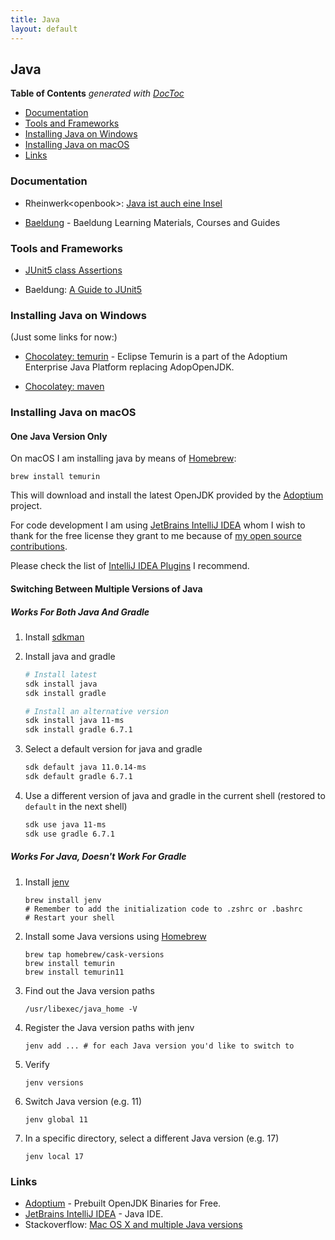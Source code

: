 ```yaml
---
title: Java
layout: default
---
```


## Java

<!-- START doctoc generated TOC please keep comment here to allow auto update -->
<!-- DON'T EDIT THIS SECTION, INSTEAD RE-RUN doctoc TO UPDATE -->
**Table of Contents**  *generated with [DocToc](https://github.com/thlorenz/doctoc)*

- [Documentation](#documentation)
- [Tools and Frameworks](#tools-and-frameworks)
- [Installing Java on Windows](#installing-java-on-windows)
- [Installing Java on macOS](#installing-java-on-macos)
- [Links](#links)

<!-- END doctoc generated TOC please keep comment here to allow auto update -->

### Documentation

- Rheinwerk&lt;openbook&gt;: [Java ist auch eine Insel](https://openbook.rheinwerk-verlag.de/javainsel/)

- [Baeldung](https://www.baeldung.com/start-here) - Baeldung Learning Materials, Courses and Guides

### Tools and Frameworks

- [JUnit5 class Assertions](https://junit.org/junit5/docs/5.0.1/api/org/junit/jupiter/api/Assertions.html)

- Baeldung: [A Guide to JUnit5](https://www.baeldung.com/junit-5)

### Installing Java on Windows

(Just some links for now:)

- [Chocolatey: temurin](https://community.chocolatey.org/packages/temurin) - Eclipse Temurin is a part of the Adoptium Enterprise Java Platform replacing AdopOpenJDK.

- [Chocolatey: maven](https://community.chocolatey.org/packages/maven)

### Installing Java on macOS

#### One Java Version Only

On macOS I am installing java by means of [Homebrew](https://brew.io):

```shell
brew install temurin
```

This will download and install the latest OpenJDK provided by the [Adoptium](https://adoptium.net/index.html?variant=openjdk16&jvmVariant=hotspot) project.

For code development I am using [JetBrains IntelliJ IDEA](https://www.jetbrains.com/?from=RemoteControlledProcess) whom I wish to thank for the free license they grant to me because of [my open source contributions](https://github.com/wonderbird).

Please check the list of [IntelliJ IDEA Plugins](../plugins/jetbrains-intellij-idea-plugins.html) I recommend.

#### Switching Between Multiple Versions of Java

##### Works For Both Java And Gradle

1. Install [sdkman](https://sdkman.io)

1. Install java and gradle

   ```sh
   # Install latest
   sdk install java
   sdk install gradle

   # Install an alternative version
   sdk install java 11-ms
   sdk install gradle 6.7.1
   ```

1. Select a default version for java and gradle

   ```sh
   sdk default java 11.0.14-ms
   sdk default gradle 6.7.1
   ```

1. Use a different version of java and gradle in the current shell (restored to `default` in the next shell)

   ```sh
   sdk use java 11-ms
   sdk use gradle 6.7.1
   ```

##### Works For Java, Doesn't Work For Gradle

1. Install [jenv](htts://jenv.be)

   ```shell
   brew install jenv
   # Remember to add the initialization code to .zshrc or .bashrc
   # Restart your shell
   ```

1. Install some Java versions using [Homebrew](htts://brew.io)

   ```shell
   brew tap homebrew/cask-versions
   brew install temurin
   brew install temurin11
   ```

1. Find out the Java version paths

   ```shell
   /usr/libexec/java_home -V
   ```

1. Register the Java version paths with jenv

   ```shell
   jenv add ... # for each Java version you'd like to switch to
   ```

1. Verify

   ```shell
   jenv versions
   ```

1. Switch Java version (e.g. 11)

   ```shell
   jenv global 11
   ```

1. In a specific directory, select a different Java version (e.g. 17)

   ```shell
   jenv local 17
   ```

### Links

- [Adoptium](https://adoptium.net/index.html?variant=openjdk16&jvmVariant=hotspot) - Prebuilt OpenJDK Binaries for Free.
- [JetBrains IntelliJ IDEA](https://www.jetbrains.com/idea/) - Java IDE.
- Stackoverflow: [Mac OS X and multiple Java versions](https://stackoverflow.com/questions/26252591/mac-os-x-and-multiple-java-versions)
